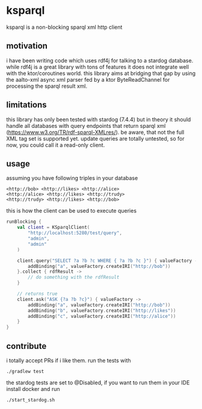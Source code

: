 # ksparql

ksparql is a non-blocking sparql xml http client

## motivation

i have been writing code which uses rdf4j for talking to a stardog database. while rdf4j is a great library with tons of
features it does not integrate well with the ktor/coroutines world. this library aims at bridging that gap by using the
aalto-xml async xml parser fed by a ktor ByteReadChannel for processing the sparql result xml.

## limitations

this library has only been tested with stardog (7.4.4) but in theory it should handle all databases with query endpoints
that return sparql xml (https://www.w3.org/TR/rdf-sparql-XMLres/). be aware, that not the full XML tag set is supported
yet. update queries are totally untested, so for now, you could call it a read-only client.

## usage

assuming you have following triples in your database

```
<http://bob> <http://likes> <http://alice>
<http://alice> <http://likes> <http://trudy>
<http://trudy> <http://likes> <http://bob>
```

this is how the client can be used to execute queries

```kotlin
runBlocking {
    val client = KSparqlClient(
        "http://localhost:5280/test/query",
        "admin",
        "admin"
    )

    client.query("SELECT ?a ?b ?c WHERE { ?a ?b ?c }") { valueFactory ->
        addBinding("a", valueFactory.createIRI("http://bob"))
    }.collect { rdfResult ->
        // do something with the rdfResult
    }

    // returns true
    client.ask("ASK {?a ?b ?c}") { valueFactory ->
        addBinding("a", valueFactory.createIRI("http://bob"))
        addBinding("b", valueFactory.createIRI("http://likes"))
        addBinding("c", valueFactory.createIRI("http://alice"))
    }
}
```

## contribute

i totally accept PRs if i like them. run the tests with

```shell
./gradlew test
```

the stardog tests are set to @Disabled, if you want to run them in your IDE install docker and run

```shell
./start_stardog.sh
```